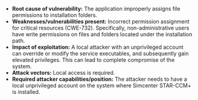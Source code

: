 - **Root cause of vulnerability:** The application improperly assigns file permissions to installation folders.
- **Weaknesses/vulnerabilities present:** Incorrect permission assignment for critical resources (CWE-732). Specifically, non-administrative users have write permissions on files and folders located under the installation path.
- **Impact of exploitation:** A local attacker with an unprivileged account can override or modify the service executables, and subsequently gain elevated privileges. This can lead to complete compromise of the system.
- **Attack vectors:** Local access is required.
- **Required attacker capabilities/position:** The attacker needs to have a local unprivileged account on the system where Simcenter STAR-CCM+ is installed.